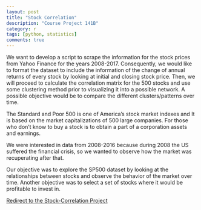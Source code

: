```yaml
---
layout: post
title: "Stock Correlation"
description: "Course Project 141B"
category: r
tags: [python, statistics]
comments: true
---
```


We want to develop a script to scrape the information for the stock prices from Yahoo Finance for the years 2008-2017. Consequently, we would like to format the dataset to include the information of the change of annual returns of every stock by looking at initial and closing stock price. Then, we will proceed to calculate the correlation matrix for the 500 stocks and use some clustering method prior to visualizing it into a possible network. A possible objective would be to compare the different clusters/patterns over time.

The Standard and Poor 500 is one of America’s stock market indexes and It is based on the market capitalizations of 500 large companies. For those who don’t know to buy a stock is to obtain a part of a corporation assets and earnings.

We were interested in data from 2008-2016 because during 2008 the US suffered the financial crisis, so we wanted to observe how the market was recuperating after that.

Our objective was to explore the SP500 dataset by looking at the relationships between stocks and observe the behavior of the market over time. Another objective was to select a set of stocks where it would be profitable to invest in.

[Redirect to the Stock-Correlation Project](https://verali0816.github.io/Stock-Correlation/about/)
